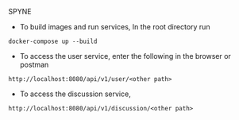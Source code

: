 SPYNE

- To build images and run services,
In the root directory run 

```
docker-compose up --build
```

- To access the user service, enter the following in the browser or postman

```
http://localhost:8080/api/v1/user/<other path>
```

- To access the discussion service,

```
http://localhost:8080/api/v1/discussion/<other path>
```